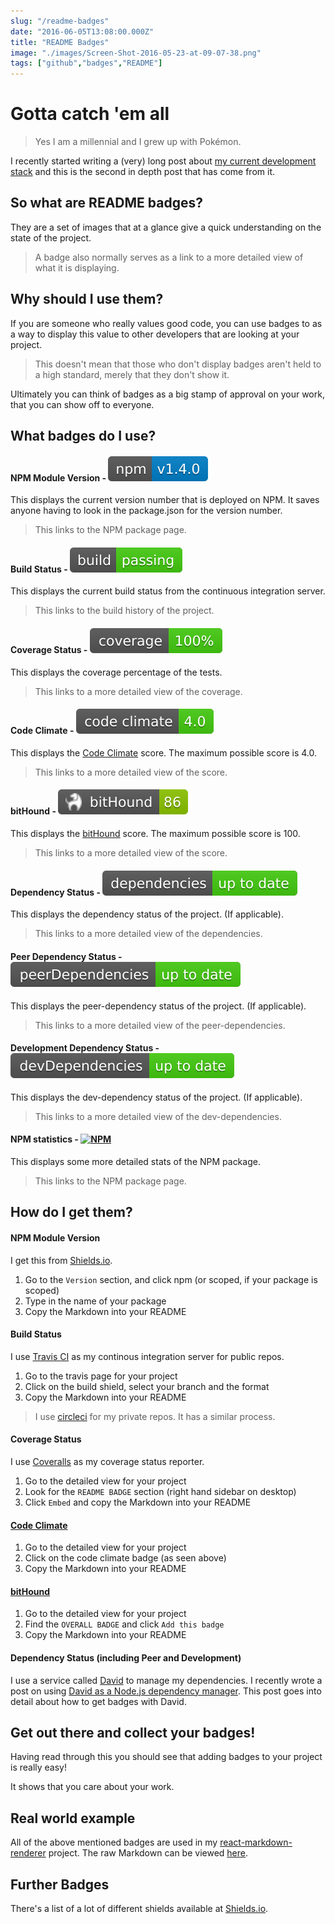 ```yaml
---
slug: "/readme-badges"
date: "2016-06-05T13:08:00.000Z"
title: "README Badges"
image: "./images/Screen-Shot-2016-05-23-at-09-07-38.png"
tags: ["github","badges","README"]
---
```


# Gotta catch 'em all

> Yes I am a millennial and I grew up with Pokémon.

I recently started writing a (very) long post about
[my current development stack](https://www.insidersbyte.com/my-development-stack/)
and this is the second in depth post that has come from it.

## So what are README badges?

They are a set of images that at a glance give a quick understanding on the
state of the project.

> A badge also normally serves as a link to a more detailed view of what it is
> displaying.

## Why should I use them?

If you are someone who really values good code, you can use badges to as a way
to display this value to other developers that are looking at your project.

> This doesn't mean that those who don't display badges aren't held to a high
> standard, merely that they don't show it.

Ultimately you can think of badges as a big stamp of approval on your work, that
you can show off to everyone.

## What badges do I use?

#### NPM Module Version - [![npm](./images/react-markdown-renderer.svg)](https://www.npmjs.com/package/react-markdown-renderer)

This displays the current version number that is deployed on NPM. It saves
anyone having to look in the package.json for the version number.

> This links to the NPM package page.

#### Build Status - [![Build Status](./images/react-markdown-renderer-1.svg)](https://travis-ci.org/InsidersByte/react-markdown-renderer)

This displays the current build status from the continuous integration server.

> This links to the build history of the project.

#### Coverage Status - [![Coverage Status](./images/coveralls-coverage.svg)](https://coveralls.io/github/InsidersByte/react-markdown-renderer?branch=master)

This displays the coverage percentage of the tests.

> This links to a more detailed view of the coverage.

#### Code Climate - [![Code Climate](./images/gpa.svg)](https://codeclimate.com/github/InsidersByte/react-markdown-renderer)

This displays the [Code Climate](https://codeclimate.com/) score. The maximum
possible score is 4.0.

> This links to a more detailed view of the score.

#### bitHound - [![bitHound Overall Score](./images/score.svg)](https://www.bithound.io/github/InsidersByte/react-markdown-renderer)

This displays the [bitHound](https://www.bithound.io/) score. The maximum
possible score is 100.

> This links to a more detailed view of the score.

#### Dependency Status - [![Dependency Status](./images/react-markdown-renderer-2.svg)](https://david-dm.org/insidersbyte/react-markdown-renderer)

This displays the dependency status of the project. (If applicable).

> This links to a more detailed view of the dependencies.

#### Peer Dependency Status - [![peerDependency Status](./images/peer-status.svg)](https://david-dm.org/insidersbyte/react-markdown-renderer#info=peerDependencies)

This displays the peer-dependency status of the project. (If applicable).

> This links to a more detailed view of the peer-dependencies.

#### Development Dependency Status - [![devDependency Status](./images/dev-status.svg)](https://david-dm.org/insidersbyte/react-markdown-renderer#info=devDependencies)

This displays the dev-dependency status of the project. (If applicable).

> This links to a more detailed view of the dev-dependencies.

#### NPM statistics - [![NPM](https://nodei.co/npm/react-markdown-renderer.png?downloads=true&downloadRank=true)](https://nodei.co/npm/react-markdown-renderer)

This displays some more detailed stats of the NPM package.

> This links to the NPM package page.

## How do I get them?

#### NPM Module Version

I get this from [Shields.io](http://shields.io/).

1. Go to the `Version` section, and click npm (or scoped, if your package is
   scoped)
2. Type in the name of your package
3. Copy the Markdown into your README

#### Build Status

I use [Travis CI](https://travis-ci.org/) as my continous integration server for
public repos.

1. Go to the travis page for your project
2. Click on the build shield, select your branch and the format
3. Copy the Markdown into your README

> I use [circleci](https://circleci.com/) for my private repos. It has a similar
> process.

#### Coverage Status

I use [Coveralls](https://coveralls.io) as my coverage status reporter.

1. Go to the detailed view for your project
2. Look for the `README BADGE` section (right hand sidebar on desktop)
3. Click `Embed` and copy the Markdown into your README

#### [Code Climate](https://codeclimate.com/)

1. Go to the detailed view for your project
2. Click on the code climate badge (as seen above)
3. Copy the Markdown into your README

#### [bitHound](https://www.bithound.io/)

1. Go to the detailed view for your project
2. Find the `OVERALL BADGE` and click `Add this badge`
3. Copy the Markdown into your README

#### Dependency Status (including Peer and Development)

I use a service called [David](https://david-dm.org/) to manage my dependencies.
I recently wrote a post on using
[David as a Node.js dependency manager](https://www.insidersbyte.com/david-node-js-dependency-manager/).
This post goes into detail about how to get badges with David.

## Get out there and collect your badges!

Having read through this you should see that adding badges to your project is
really easy!

It shows that you care about your work.

## Real world example

All of the above mentioned badges are used in my
[react-markdown-renderer](https://github.com/InsidersByte/react-markdown-renderer)
project. The raw Markdown can be viewed
[here](https://raw.githubusercontent.com/InsidersByte/react-markdown-renderer/master/README.md).

## Further Badges

There's a list of a lot of different shields available at
[Shields.io](http://shields.io/).
